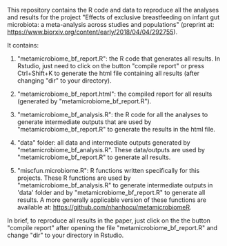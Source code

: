 This repository contains the R code and data to reproduce all the analyses and results for the project "Effects of exclusive breastfeeding on infant gut microbiota: a meta-analysis across studies and populations" (preprint at: https://www.biorxiv.org/content/early/2018/04/04/292755). 

It contains:    
 
1. "metamicrobiome_bf_report.R": the R code that generates all results. In Rstudio, just need to click on the button "compile report" or press Ctrl+Shift+K to generate the html file containing all results (after changing "dir" to your directory).   

2. "metamicrobiome_bf_report.html": the compiled report for all results (generated by "metamicrobiome_bf_report.R").   
 
3. "metamicrobiome_bf_analysis.R": the R code for all the analyses to generate intermediate outputs that are used by "metamicrobiome_bf_report.R" to generate the results in the html file.   
 
4. "data" folder: all data and intermediate outputs generated by "metamicrobiome_bf_analysis.R". These data/outputs are used by "metamicrobiome_bf_report.R" to generate all results.   
 
5. "miscfun.microbiome.R": R functions written specifically for this projects. These R functions are used by "metamicrobiome_bf_analysis.R"  to generate intermediate outputs in 'data' folder and by "metamicrobiome_bf_report.R" to generate all results. A more generally applicable version of these functions are available at: https://github.com/nhanhocu/metamicrobiomeR.   
 

In brief, to reproduce all results in the paper, just click on the the button "compile report" after opening the file "metamicrobiome_bf_report.R" and change "dir" to your directory in Rstudio. 

